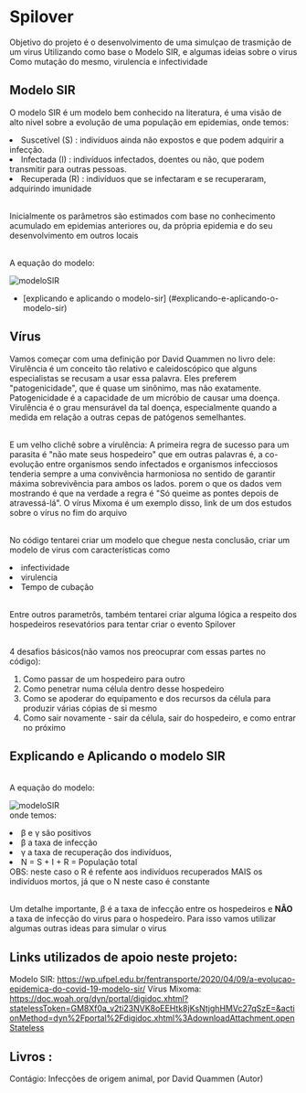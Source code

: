 # Spilover
Objetivo do projeto é o desenvolvimento de uma simulçao de trasmição de um virus
Utilizando como base o Modelo SIR, e algumas ideias sobre o virus
Como mutação do mesmo, virulencia e infectividade

## Modelo SIR ##
O modelo SIR é um modelo bem conhecido na literatura, é uma visão de alto nivel sobre a evolução de uma população em epidemias, onde temos:
<li> Suscetível (S)  : indivíduos ainda não expostos e que podem adquirir a infecção. </li>
<li> Infectada  (I)  : indivíduos infectados, doentes ou não, que podem transmitir para outras pessoas. </li>
<li> Recuperada (R)  : indivíduos que se infectaram e se recuperaram, adquirindo imunidade </li>

<br> Inicialmente os parâmetros são estimados com base no conhecimento acumulado em epidemias anteriores ou, da própria epidemia e do seu desenvolvimento em outros locais

<br> A equação do modelo: 

![modeloSIR](https://github.com/GabrielSampaioS/Spilover/assets/89399378/e527e0df-a809-4218-b55a-4d04a6b92454)

* [explicando e aplicando o modelo-sir] (#explicando-e-aplicando-o-modelo-sir) 

## Vírus ##
Vamos começar com uma definição por David Quammen no livro dele: Virulência é um conceito tão relativo e caleidoscópico que alguns especialistas se recusam a usar essa palavra. Eles preferem "patogenicidade", que é quase um sinônimo, mas não exatamente. Patogenicidade é a capacidade de um micróbio de causar uma doença. Virulência é o grau mensurável da tal doença, especialmente quando a medida em relação a outras cepas de patógenos semelhantes.

<br> E um velho clichê sobre a virulência: A primeira regra de sucesso para um parasita é "não mate seus hospedeiro"
que em outras palavras é, a co-evolução entre organismos sendo infectados e organismos infecciosos tenderia sempre a uma convivência harmoniosa no sentido de garantir máxima sobrevivência para ambos os lados.
porem o que os dados vem mostrando é que na verdade a regra é "Só queime as pontes depois de atravessá-lá". O vírus Mixoma é um exemplo disso, link de um dos estudos sobre o vírus no fim do arquivo

<br> No código tentarei criar um modelo que chegue nesta conclusão, criar um modelo de virus com características como 

<li> infectividade </li>
<li> virulencia </li>
<li> Tempo de cubação</li>

<br> Entre outros parametrôs, também tentarei criar alguma lógica a respeito dos hospedeiros resevatórios para tentar criar o evento Spilover 

<br> 4 desafios básicos(não vamos nos preocuprar com essas partes no código):
<ol type="1">
<li>Como passar de um hospedeiro para outro</li>
<li>Como penetrar numa célula dentro desse hospedeiro</li>
<li>Como se apoderar do equipamento e dos recursos da célula para produzir várias cópias de si mesmo</li>
<li>Como sair novamente - sair da célula, sair do hospedeiro, e como entrar no próximo</li>
</ol>

## Explicando e Aplicando o modelo SIR ##
<br> A equação do modelo: 

![modeloSIR](https://github.com/GabrielSampaioS/Spilover/assets/89399378/e527e0df-a809-4218-b55a-4d04a6b92454)
<br>onde temos:

<li> β e γ são positivos </li>
<li> β a taxa de infecção </li> 
<li> γ  a taxa de recuperação dos indivíduos, </li> 
<li> N = S + I + R = População total </li> 
OBS: neste caso o R é refente aos indivíduos recuperados MAIS os indivíduos mortos, já que o N neste caso é constante

<br> Um detalhe importante, β é a taxa de infecção entre os hospedeiros e <strong> NÂO </strong> a taxa de infecção do virus para o hospedeiro. Para isso vamos utilizar algumas outras ideas para simular o virus

## Links utilizados de apoio neste projeto: ##
  
Modelo SIR: https://wp.ufpel.edu.br/fentransporte/2020/04/09/a-evolucao-epidemica-do-covid-19-modelo-sir/
Vírus Mixoma: https://doc.woah.org/dyn/portal/digidoc.xhtml?statelessToken=GM8Xf0a_v2ti23NVK8oEEHtk8jKsNtjghHMVc27qSzE=&actionMethod=dyn%2Fportal%2Fdigidoc.xhtml%3AdownloadAttachment.openStateless

## Livros : ##

Contágio: Infecções de origem animal, por David Quammen (Autor)

